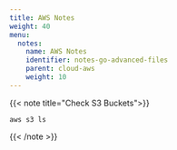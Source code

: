 ```yaml
---
title: AWS Notes 
weight: 40
menu:
  notes:
    name: AWS Notes
    identifier: notes-go-advanced-files
    parent: cloud-aws
    weight: 10
---
```


<!-- Condition -->
{{< note title="Check S3 Buckets">}}

```
aws s3 ls
```

{{< /note >}}